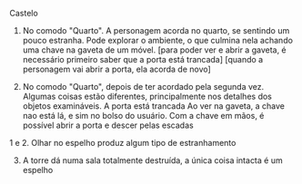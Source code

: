 Castelo
1. No comodo "Quarto".
A personagem acorda no quarto, se sentindo um pouco estranha.
Pode explorar o ambiente, o que culmina nela achando uma chave na gaveta
de um móvel.
[para poder ver e abrir a gaveta, é necessário primeiro saber que a porta está trancada]
[quando a personagem vai abrir a porta, ela acorda de novo]

2. No comodo "Quarto", depois de ter acordado pela segunda vez.
Algumas coisas estão diferentes, principalmente nos detalhes dos objetos examináveis.
A porta está trancada
Ao ver na gaveta, a chave nao está lá, e sim no bolso do usuário.
Com a chave em mãos, é possível abrir a porta e descer pelas escadas

1 e 2. Olhar no espelho produz algum tipo de estranhamento

3. A torre dá numa sala totalmente destruída, a única coisa intacta é um espelho
